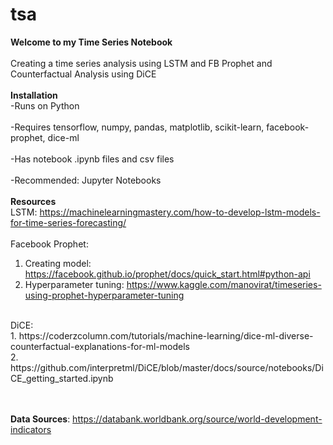 # tsa
<b>Welcome to my Time Series Notebook  </b>
<br>
<br>
Creating a time series analysis using LSTM and FB Prophet and Counterfactual Analysis using DiCE
<br><br>
<b>Installation</b><br>
-Runs on Python <br>
<br>
-Requires tensorflow, numpy, pandas, matplotlib, scikit-learn, facebook-prophet, dice-ml <br>
<br>
-Has notebook .ipynb files and csv files <br>
<br>
-Recommended: Jupyter Notebooks <br>
<br>
<b>Resources</b><br>
LSTM: https://machinelearningmastery.com/how-to-develop-lstm-models-for-time-series-forecasting/
<br><br>
Facebook Prophet:
<br>
1. Creating model: https://facebook.github.io/prophet/docs/quick_start.html#python-api
2. Hyperparameter tuning: https://www.kaggle.com/manovirat/timeseries-using-prophet-hyperparameter-tuning
<br>
DiCE:
<br> 
1. https://coderzcolumn.com/tutorials/machine-learning/dice-ml-diverse-counterfactual-explanations-for-ml-models
<br> 
2. https://github.com/interpretml/DiCE/blob/master/docs/source/notebooks/DiCE_getting_started.ipynb

<br><br>
<b>Data Sources</b>: https://databank.worldbank.org/source/world-development-indicators
